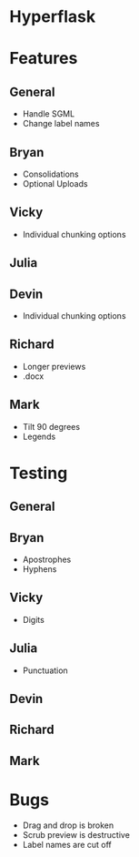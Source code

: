 Hyperflask
==========

# Features

## General

- Handle SGML
- Change label names

## Bryan

- Consolidations
- Optional Uploads

## Vicky

- Individual chunking options

## Julia

## Devin

- Individual chunking options

## Richard

- Longer previews
- .docx

## Mark

- Tilt 90 degrees
- Legends


# Testing

## General

## Bryan

- Apostrophes
- Hyphens

## Vicky

- Digits

## Julia

- Punctuation

## Devin

## Richard

## Mark


# Bugs

- Drag and drop is broken
- Scrub preview is destructive
- Label names are cut off